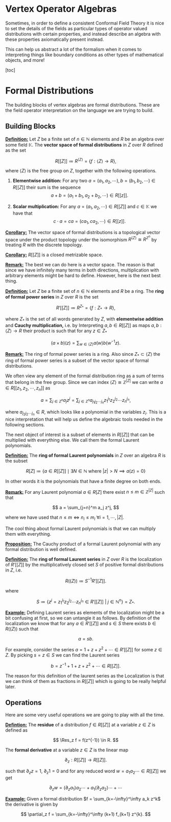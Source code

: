# Vertex Operator Algebras

Sometimes, in order to define a consistent Conformal Field Theory it is nice to set the details of the fields as particular types of operator valued distributions with certain properties, and instead describe an algebra with these properties axiomatically present instead. 

This can help us abstract a lot of the formalism when it comes to interpreting things like boundary conditions as other types of mathematical objects, and more!

[toc]

# Formal Distributions

The building blocks of vertex algebras are formal distributions. These are the field operator interpretation on the language we are trying to build.

## Building Blocks

**<u>Definition:</u>** Let $Z$ be a finite set of $n \in \mathbb N$ elements and $R$ be an algebra over some field $\mathbb K$. The **vector space of formal distributions** in $Z$ over $R$ defined as the set

$$
R[[Z]] \coloneqq R^{\langle Z\rangle} = \{f : \langle Z\rangle\to R\},
$$

where $\langle Z\rangle$ is the free group on $Z$, together with the following operations.

1. **Elementwise addition:** For any two $a = (a_1,a_2,\cdots), b = (b_1,b_2,\cdots) \in R[[Z]]$ their sum is the sequence
   $$
   a+b = (a_1+b_1,a_2+b_2, \cdots) \in R[[z]].
   $$

2. **Scalar multiplication:** For any $a = (a_1,a_2,\cdots) \in R[[Z]]$ and $c \in \mathbb K$ we have that
   $$
   c\cdot a = ca = (ca_1,ca_2,\cdots)\in R[[z]].
   $$

**<u>Corollary:</u>** The vector space of formal distributions is a topological vector space under the product topology under the isomorphism $R^{\langle Z \rangle} \cong R^{\mathbb Z^{n}}$ by treating $R$ with the discrete topology.

**<u>Corollary:</u>** $R[[Z]]$ is a closed metrizable space.

**<u>Remark:</u>** The best we can do here is a vector space. The reason is that since we have infinitely many terms in both directions, multiplication with arbitrary elements might be hard to define. However, here is the next best thing.

**<u>Definition:</u>** Let $Z$ be a finite set of $n \in \mathbb N$ elements and $R$ be a ring. The **ring of formal power series** in $Z$ over $R$ is the set

$$
R'[[Z]] \coloneqq R^{Z_\ast} = \{f:Z_\ast \to R\},
$$

where $Z_\ast$ is the set of all words generated by $Z$, with **elementwise addition** and **Cauchy multiplication,** i.e. by Interpreting $a,b \in R[[Z]]$ as maps $a,b: \langle Z\rangle \to R$ their product is such that for any $z \in Z_\ast$ 

$$
(a\times b)(z) = \sum_{w \in \langle Z\rangle} a(w)b(w^{-1}z).
$$

**<u>Remark:</u>** The ring of formal power series is a ring. Also since $Z_\ast \subset \langle Z\rangle$ the ring of formal power series is a subset of the vector space of formal distributions. 

We often view any element of the formal distribution ring as a sum of terms that belong in the free group. Since we can index $\langle Z\rangle \cong \mathbb Z^{|Z|}$ we can write $a \in R[[{z_1,z_2,\cdots,z_n}]]$ as

$$
a = \sum_{j \in \mathbb Z^n} a_j z^j = \sum_{j\in \mathbb Z^n} a_{j_1 j_2\cdots j_n} z_{1}^{j_1}z_{2}^{j_2}\cdots z_{n}^{j_n},
$$

where $a_{j_2j_2\cdots j_n} \in R$, which looks like a polynomial in the variables $z_i$. This is a nice interpretation that will help us define the algebraic tools needed in the following sections.

The next object of interest is a subset of elements in $R[[Z]]$ that can be multiplied with everything else. We call them the formal Laurent polynomials. 

**<u>Definition:</u>** The **ring of formal Laurent polynomials** in $Z$ over an algebra $R$ is the subset

$$
R[Z] \coloneqq \{a \in R[[Z]] \mid \exists N\in \mathbb N \text{ where } |z| > N \implies a(z) = 0\}
$$

In other words it is the polynomials that have a finite degree on both ends.

**<u>Remark:</u>** For any Laurent polynomial $a \in R[Z]$ there exist $n \leq m \in \mathbb Z^{|Z|}$ such that

$$
a = \sum_{j=n}^m a_j z^j,
$$

where we have used that $n \leq m \iff n_i \leq m_i \ \forall i = 1,\cdots, |Z|$. 

The cool thing about formal Laurent polynomials is that we can multiply them with everything.

**<u>Proposition:</u>** The Cauchy product of a formal Laurent polynomial with any formal distribution is well defined.

**<u>Definition:</u>** The **ring of formal Laurent series** in $Z$ over $R$  is the localization of $R'[[Z]]$ by the multiplicatively closed set $S$ of positive formal distributions in $Z$, i.e. 

$$
R((Z)) \coloneqq S^{-1} R'[[Z]].
$$

where

$$
S \coloneqq \left \{ z^j={z_1^{j_1}z_2^{j_2} \cdots z_n^{j_n}} \in R'[[Z]] \ \middle | \  j\in \mathbb N^n\right \} = Z_\ast.
$$

**<u>Example:</u>** Defining Laurent series as elements of the localization might be a bit confusing at first, so we can untangle it as follows. By definition of the localization we know that for any $a\in R'[[Z]]$ and $s \in S$ there exists $b \in R((Z))$ such that

$$
a=sb.
$$

For example, consider the series $a = 1 + z + z^2 + \cdots \in R'[[Z]]$ for some $z \in Z$. By picking $s = z  \in S$ we can find the Laurent series

$$
b = z^{-1} + 1 + z + z^2 + \cdots \in R[[Z]].
$$



The reason for this definition of the laurent series as the Localization is that we can think of them as fractions in $R[[Z]]$ which is going to be really helpful later. 

## Operations

Here are some very useful operations we are going to play with all the time.

**<u>Defintion:</u>** The **residue** of a distribution $f \in R[[Z]]$ at a variable $z \in Z$ is defined as

$$
\Res_z f = f(z^{-1}) \in R.
$$

The **formal derivative** at a variable $z \in Z$ is the linear map

$$
\partial_z : R[[Z]] \to R[[Z]].
$$

such that $\partial_z z = 1$, $\partial_z 1 = 0$ and for any reduced word $w = a_1a_2\cdots \in R[[Z]]$ we get

$$
\partial_z w = (\partial_z a_1) a_2 \cdots + a_1 (\partial_z a_2)\cdots + \cdots
$$

**<u>Example:</u>** Given a formal distribution $f = \sum_{k=-\infty}^\infty a_k z^k$ the derivative is given by

$$
\partial_z f = \sum_{k=-\infty}^\infty (k+1) f_{k+1} z^{k}.
$$









